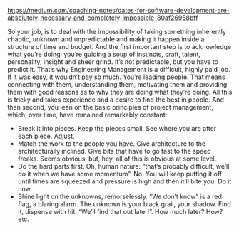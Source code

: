 https://medium.com/coaching-notes/dates-for-software-development-are-absolutely-necessary-and-completely-impossible-80af26958bff

So your job, is to deal with the impossibility of taking something inherently chaotic, unknown and unpredictable and making it happen inside a structure of time and budget.
And the first important step is to acknowledge what you’re doing: you’re guiding a soup of instincts, craft, talent, personality, insight and sheer grind. It’s not predictable, but you have to predict it. That’s why Engineering Management is a difficult, highly paid job. If it was easy, it wouldn’t pay so much. You’re leading people. That means connecting with them, understanding them, motivating them and providing them with good reasons as to why they are doing what they’re doing. All this is tricky and takes experience and a desire to find the best in people.
And then second, you lean on the basic principles of project management, which, over time, have remained remarkably constant:

* Break it into pieces. Keep the pieces small. See where you are after each piece. Adjust.
* Match the work to the people you have. Give architecture to the architecturally inclined. Give bits that have to go fast to the speed freaks. Seems obvious, but, hey, all of this is obvious at some level.
* Do the hard parts first. Oh, human nature: “that’s probably difficult, we’ll do it when we have some momentum”. No. You will keep putting it off until times are squeezed and pressure is high and then it’ll bite you. Do it now.
* Shine light on the unknowns, remorselessly. “We don’t know” is a red flag, a blaring alarm. The unknown is your black grail, your shadow. Find it, dispense with hit. “We’ll find that out later!”. How much later? How? etc.
